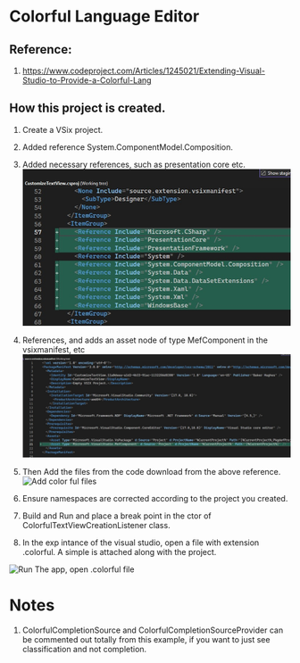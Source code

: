 # Colorful Language Editor

## Reference: 
1. https://www.codeproject.com/Articles/1245021/Extending-Visual-Studio-to-Provide-a-Colorful-Lang

## How this project is created. 
1. Create a VSix project.

2. Added reference System.ComponentModel.Composition.

3. Added necessary references, such as presentation core etc.
![Additions to Cs Proj file](images/50_50AdditionsToCsProjFile.jpg)

4. References, and adds an asset node of type MefComponent in the vsixmanifest, etc
![Additions to .vsixmanifest file](images/51_50AdditionsToVSixManifest.jpg)

5. Then Add the files from the code download from the above reference.
![Add color ful files](images/52_50AddColorfulFiles.jpg)

6. Ensure namespaces are corrected according to the project you created. 

7. Build and Run and place a break point in the ctor of ColorfulTextViewCreationListener class.

8. In the exp intance of the visual studio, open a file with extension .colorful. A simple is attached along with the project.

![Run The app, open .colorful file](images/54_50RunTheApp.jpg)

# Notes
1. ColorfulCompletionSource and ColorfulCompletionSourceProvider can be commented out totally from this example, if you want to just see classification and not completion.
